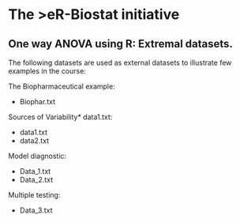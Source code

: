 # The >eR-Biostat initiative
## One way ANOVA using R:  Extremal datasets.

The following datasets are used as external datasets to illustrate few examples in the course:

The Biopharmaceutical example:

* Biophar.txt

Sources of Variability* data1.txt:

* data1.txt
* data2.txt

Model diagnostic: 

* Data_1.txt
* Data_2.txt

Multiple testing:

* Data_3.txt
